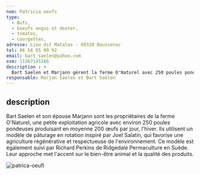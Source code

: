 ```yaml
---
nom: Patricia oeufs
type: 
  - Œufs,
  - boeufs angus et dexter,
  - tomates,
  - courgettes,   
adresse: Lieu dit Matalas - 09320 Boussenac
tel: 06 56 85 00 92
email: bart_saelen@yahoo.com
osm: 11367145166
description : >
  Bart Saelen et Marjann gèrent la ferme O'Naturel avec 250 poules pondeuses, produisant 200 œufs par jour. Leur approche suit un modèle de pâturage en rotation inspiré par Joel Salatin, favorisant une agriculture régénérative. 
responsable: Marjan Saelen et Bart Saelen
---
```


## description

Bart Saelen et son épouse Marjann sont les propriétaires de la ferme O'Naturel, une petite exploitation agricole avec environ 250 poules pondeuses produisant en moyenne 200 œufs par jour, l'hiver. Ils utilisent un modèle de pâturage en rotation inspiré par Joel Salatin, qui favorise une agriculture régénérative et respectueuse de l'environnement. Ce modèle est également suivi par Richard Perkins de Ridgedale Permaculture en Suède. Leur approche met l'accent sur le bien-être animal et la qualité des produits.

![patrica-oeufl](./media/patricia-oeufs2.jpg)
